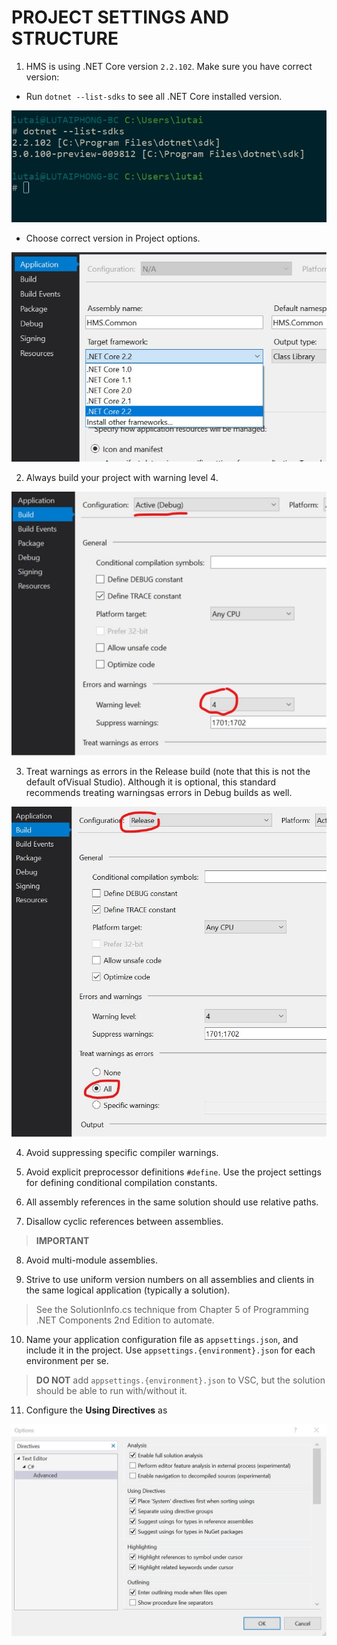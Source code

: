 # PROJECT SETTINGS AND STRUCTURE

1. HMS is using .NET Core version `2.2.102`. Make sure you have correct version:
- Run `dotnet --list-sdks` to see all .NET Core installed version.

![List .NET Core SDKs](Assets/dotnet-list-sdks.jpg)
- Choose correct version in Project options.

![Choose correct version](Assets/choose-correct-version.jpg)

2. Always build your project with warning level 4.

![Build with warning 4](Assets/build-warning.jpg)

3. Treat warnings as errors in the Release build (note that this is not the default ofVisual Studio). Although it is optional, this standard recommends treating warningsas errors in Debug builds as well.

![Treat warning as error](Assets/treat-warning-as-error.jpg)

4. Avoid suppressing specific compiler warnings.

5. Avoid explicit preprocessor definitions `#define`. Use the project settings for defining conditional compilation constants.

6. All assembly references in the same solution should use relative paths.

7. Disallow cyclic references between assemblies.
> **IMPORTANT**

8. Avoid multi-module assemblies.

9. Strive to use uniform version numbers on all assemblies and clients in the same logical application (typically a solution).
> See the SolutionInfo.cs technique from Chapter 5 of Programming .NET Components 2nd Edition to automate.

10. Name your application configuration file as `appsettings.json`, and include it in the project. Use `appsettings.{environment}.json` for each environment per se.
> **DO NOT** add `appsettings.{environment}.json` to VSC, but the solution should be able to run with/without it.

11. Configure the **Using Directives** as

![Using directive setting](Assets/using-directive.jpg)